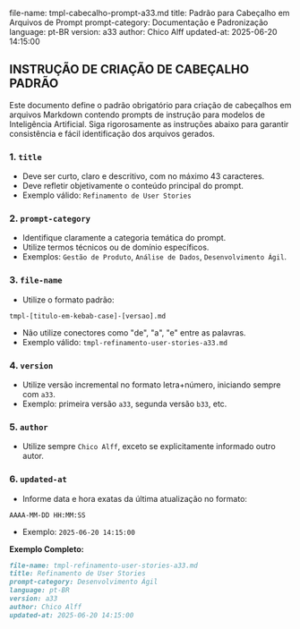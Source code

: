 file-name: tmpl-cabecalho-prompt-a33.md title: Padrão para Cabeçalho em Arquivos de Prompt prompt-category: Documentação e Padronização language: pt-BR version: a33 author: Chico Alff updated-at: 2025-06-20 14:15:00

## INSTRUÇÃO DE CRIAÇÃO DE CABEÇALHO PADRÃO

Este documento define o padrão obrigatório para criação de cabeçalhos em arquivos Markdown contendo prompts de instrução para modelos de Inteligência Artificial. Siga rigorosamente as instruções abaixo para garantir consistência e fácil identificação dos arquivos gerados.

### 1. `title`

* Deve ser curto, claro e descritivo, com no máximo 43 caracteres.
* Deve refletir objetivamente o conteúdo principal do prompt.
* Exemplo válido: `Refinamento de User Stories`

### 2. `prompt-category`

* Identifique claramente a categoria temática do prompt.
* Utilize termos técnicos ou de domínio específicos.
* Exemplos: `Gestão de Produto`, `Análise de Dados`, `Desenvolvimento Ágil`.

### 3. `file-name`

* Utilize o formato padrão:

```
tmpl-[titulo-em-kebab-case]-[versao].md
```

* Não utilize conectores como "de", "a", "e" entre as palavras.
* Exemplo válido: `tmpl-refinamento-user-stories-a33.md`

### 4. `version`

* Utilize versão incremental no formato letra+número, iniciando sempre com `a33`.
* Exemplo: primeira versão `a33`, segunda versão `b33`, etc.

### 5. `author`

* Utilize sempre `Chico Alff`, exceto se explicitamente informado outro autor.

### 6. `updated-at`

* Informe data e hora exatas da última atualização no formato:

```
AAAA-MM-DD HH:MM:SS
```

* Exemplo: `2025-06-20 14:15:00`

**Exemplo Completo:**

```markdown
file-name: tmpl-refinamento-user-stories-a33.md
title: Refinamento de User Stories
prompt-category: Desenvolvimento Ágil
language: pt-BR
version: a33
author: Chico Alff
updated-at: 2025-06-20 14:15:00
```
